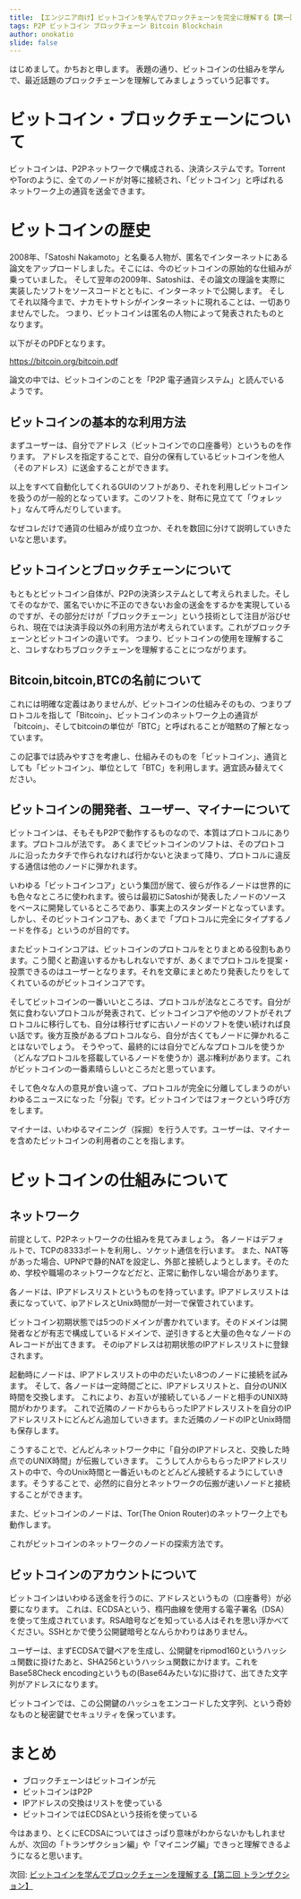 ```yaml
---
title: 【エンジニア向け】ビットコインを学んでブロックチェーンを完全に理解する【第一回 歴史とネットワーク】
tags: P2P ビットコイン ブロックチェーン Bitcoin Blockchain
author: onokatio
slide: false
---
```

はじめまして。かちおと申します。
表題の通り、ビットコインの仕組みを学んで、最近話題のブロックチェーンを理解してみましょうっていう記事です。

# ビットコイン・ブロックチェーンについて

ビットコインは、P2Pネットワークで構成される、決済システムです。TorrentやTorのように、全てのノードが対等に接続され、「ビットコイン」と呼ばれるネットワーク上の通貨を送金できます。

# ビットコインの歴史

2008年、「Satoshi Nakamoto」と名乗る人物が、匿名でインターネットにある論文をアップロードしました。そこには、今のビットコインの原始的な仕組みが乗っていました。
そして翌年の2009年、Satoshiは、その論文の理論を実際に実装したソフトをソースコードとともに、インターネットで公開します。
そしてそれ以降今まで、ナカモトサトシがインターネットに現れることは、一切ありませんでした。
つまり、ビットコインは匿名の人物によって発表されたものとなります。

以下がそのPDFとなります。

https://bitcoin.org/bitcoin.pdf

論文の中では、ビットコインのことを「P2P 電子通貨システム」と読んでいるようです。

## ビットコインの基本的な利用方法

まずユーザーは、自分でアドレス（ビットコインでの口座番号）というものを作ります。
アドレスを指定することで、自分の保有しているビットコインを他人（そのアドレス）に送金することができます。

以上をすべて自動化してくれるGUIのソフトがあり、それを利用しビットコインを扱うのが一般的となっています。このソフトを、財布に見立てて「ウォレット」なんて呼んだりしています。

なぜコレだけで通貨の仕組みが成り立つか、それを数回に分けて説明していきたいなと思います。

## ビットコインとブロックチェーンについて

もともとビットコイン自体が、P2Pの決済システムとして考えられました。そしてそのなかで、匿名でいかに不正のできないお金の送金をするかを実現しているのですが、その部分だけが「ブロックチェーン」という技術として注目が浴びせられ、現在では決済手段以外の利用方法が考えられています。これがブロックチェーンとビットコインの違いです。
つまり、ビットコインの使用を理解すること、コレすなわちブロックチェーンを理解することにつながります。

## Bitcoin,bitcoin,BTCの名前について

これには明確な定義はありませんが、ビットコインの仕組みそのもの、つまりプロトコルを指して「Bitcoin」、ビットコインのネットワーク上の通貨が「bitcoin」、そしてbitcoinの単位が「BTC」と呼ばれることが暗黙の了解となっています。

この記事では読みやすさを考慮し、仕組みそのものを「ビットコイン」、通貨としても「ビットコイン」、単位として「BTC」を利用します。適宜読み替えてください。

## ビットコインの開発者、ユーザー、マイナーについて

ビットコインは、そもそもP2Pで動作するものなので、本質はプロトコルにあります。プロトコルが法です。
あくまでビットコインのソフトは、そのプロトコルに沿ったカタチで作られなければ行かないと決まって降り、プロトコルに違反する通信は他のノードに弾かれます。

いわゆる「ビットコインコア」という集団が居て、彼らが作るノードは世界的にも色々なところに使われます。彼らは最初にSatoshiが発表したノードのソースをベースに開発しているところであり、事実上のスタンダードとなっています。しかし、そのビットコインコアも、あくまで「プロトコルに完全にタイプするノードを作る」というのが目的です。

またビットコインコアは、ビットコインのプロトコルをとりまとめる役割もあります。こう聞くと勘違いするかもしれないですが、あくまでプロトコルを提案・投票できるのはユーザーとなります。それを文章にまとめたり発表したりをしてくれているのがビットコインコアです。

そしてビットコインの一番いいところは、プロトコルが法なところです。自分が気に食わないプロトコルが発表されて、ビットコインコアや他のソフトがそれプロトコルに移行しても、自分は移行せずに古いノードのソフトを使い続ければ良い話です。後方互換があるプロトコルなら、自分が古くてもノードに弾かれることはないでしょう。
そうやって、最終的には自分でどんなプロトコルを使うか（どんなプロトコルを搭載しているノードを使うか）選ぶ権利があります。これがビットコインの一番素晴らしいところだと思っています。

そして色々な人の意見が食い違って、プロトコルが完全に分離してしまうのがいわゆるニュースになった「分裂」です。ビットコインではフォークという呼び方をします。

マイナーは、いわゆるマイニング（採掘）を行う人です。ユーザーは、マイナーを含めたビットコインの利用者のことを指します。

# ビットコインの仕組みについて

## ネットワーク

前提として、P2Pネットワークの仕組みを見てみましょう。
各ノードはデフォルトで、TCPの8333ポートを利用し、ソケット通信を行います。
また、NAT等があった場合、UPNPで静的NATを設定し、外部と接続しようとします。そのため、学校や職場のネットワークなどだと、正常に動作しない場合があります。

各ノードは、IPアドレスリストというものを持っています。IPアドレスリストは表になっていて、ipアドレスとUnix時間が一対一で保管されています。

ビットコイン初期状態では5つのドメインが書かれています。そのドメインは開発者などが有志で構成しているドメインで、逆引きすると大量の色々なノードのAレコードが出てきます。
そのipアドレスは初期状態のIPアドレスリストに登録されます。

起動時にノードは、IPアドレスリストの中のだいたい8つのノードに接続を試みます。
そして、各ノードは一定時間ごとに、IPアドレスリストと、自分のUNIX時間を交換します。
これにより、お互いが接続しているノードと相手のUNIX時間がわかります。
これで近隣のノードからもらったIPアドレスリストを自分のIPアドレスリストにどんどん追加していきます。また近隣のノードのIPとUnix時間も保存します。

こうすることで、どんどんネットワーク中に「自分のIPアドレスと、交換した時点でのUNIX時間」が伝搬していきます。
こうして人からもらったIPアドレスリストの中で、今のUnix時間と一番近いものとどんどん接続するようにしていきます。そうすることで、必然的に自分とネットワークの伝搬が速いノードと接続することができます。

また、ビットコインのノードは、Tor(The Onion Router)のネットワーク上でも動作します。

これがビットコインのネットワークのノードの探索方法です。

## ビットコインのアカウントについて

ビットコインはいわゆる送金を行うのに、アドレスというもの（口座番号）が必要になります。
これは、ECDSAという、楕円曲線を使用する電子署名（DSA）を使って生成されています。RSA暗号などを知っている人はそれを思い浮かべてください。SSHとかで使う公開鍵暗号となんらかわりはありません。

ユーザーは、まずECDSAで鍵ペアを生成し、公開鍵をripmod160というハッシュ関数に掛けたあと、SHA256というハッシュ関数にかけます。これをBase58Check encodingというもの(Base64みたいな)に掛けて、出てきた文字列がアドレスになります。

ビットコインでは、この公開鍵のハッシュをエンコードした文字列、という奇妙なものと秘密鍵でセキュリティを保っています。

# まとめ

- ブロックチェーンはビットコインが元
- ビットコインはP2P
- IPアドレスの交換はリストを使っている
- ビットコインではECDSAという技術を使っている

今はあまり、とくにECDSAについてはさっぱり意味がわからないかもしれませんが、次回の「トランザクション編」や「マイニング編」できっと理解できるようになると思います。

次回: [ビットコインを学んでブロックチェーンを理解する【第二回 トランザクション】](https://qiita.com/onokatio/items/432356feef4d6f1aa8dd)

